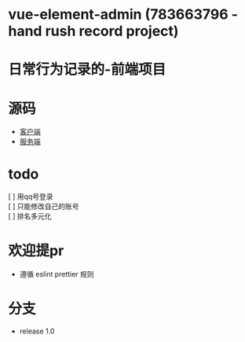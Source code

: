 # vue-element-admin (783663796 - hand rush record project)

# 日常行为记录的-前端项目

# 源码
- [客户端](https://github.com/zhoufanglu/hero-ranking)
- [服务端](https://github.com/zhoufanglu/hexo-ranking-server)

# todo
[ ] 用qq号登录  
[ ] 只能修改自己的账号  
[ ] 排名多元化   

# 欢迎提pr
* 遵循 eslint prettier 规则

# 分支
- release 1.0
